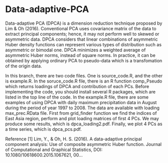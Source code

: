 # Data-adaptive-PCA
Data-adaptive PCA (DPCA) is a dimension reduction technique proposed by Lim & Oh (2016). Conventional PCA uses covariance matrix of the data to extract principal components; hence, it may not perform well to skewed or asymmetric data. DPCA considers that linear combinations of asymmetric Huber density functions can represent various types of distribution such as asymmetric or bimodal one. DPCA  minimizes a weighted average of asymmetric Huber norms, instead of square norms. In practice, it can be obtained by applying ordinary PCA to pseudo-data which is a transfomation of the origin data. 

In this branch, there are two code files. One is source_code.R, and the other is example.R. In the soruce_code.R file, there is an R function comp_Pseudo which returns loadings of DPCA and contribution of each PCs. Before implementing the code, you should install several R packages, which are listed in the top line of the code. In the example.R file, there are some examples of using DPCA with daily maximum precipitation data in August during the period of year 1997 to 2008. The data are available with loading max_prec.RData file. First from grid_finder function we find the indices of East Asia region, perform and plot loading matrices of first 4 PCs. We may produce some results, which is dpca_loading2.pdf. Finally, we plot 4 PCs as a time series, which is dpca_pcs.pdf.



Reference
[1] Lim, Y., & Oh, H. S. (2016). A data-adaptive principal component analysis: Use of composite asymmetric Huber function. Journal of Computational and Graphical Statistics, DOI: 10.1080/10618600.2015.1067621, 00...
